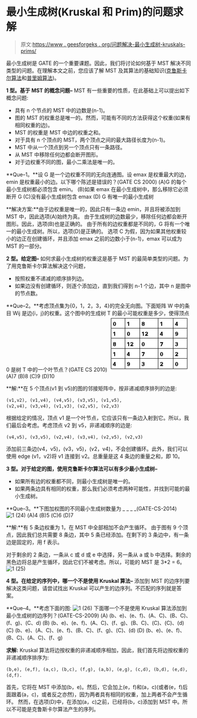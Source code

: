 # 最小生成树(Kruskal 和 Prim)的问题求解

> 原文:[https://www . geesforgeks . org/问题解决-最小生成树-kruskals-prims/](https://www.geeksforgeeks.org/problem-solving-minimum-spanning-trees-kruskals-prims/)

最小生成树是 GATE 的一个重要课题。因此，我们将讨论如何基于 MST 解决不同类型的问题。在理解本文之前，您应该了解 MST 及其算法的基础知识([克鲁斯卡尔算法](https://www.geeksforgeeks.org/greedy-algorithms-set-2-kruskals-minimum-spanning-tree-mst/)和[普里姆算法](https://www.geeksforgeeks.org/greedy-algorithms-set-5-prims-mst-for-adjacency-list-representation/))。

**1 型。基于 MST 的概念问题–**
MST 有一些重要的性质，在此基础上可以提出如下概念问题:

*   具有 n 个节点的 MST 中的边数是(n-1)。
*   图的 MST 的权重总是唯一的。然而，可能有不同的方法获得这个权重(如果有相同权重的边)。
*   MST 的权重是 MST 中边的权重之和。
*   对于具有 n 个顶点的 MST，两个顶点之间的最大路径长度为(n-1)。
*   MST 中从一个顶点到另一个顶点只有一条路径。
*   从 MST 中移除任何边都会断开图形。
*   对于边权重不同的图，最小二乘法是唯一的。

**Que–1。**设 G 是一个边权重不同的无向连通图。设 emax 是权重最大的边，emin 是权重最小的边。以下哪个陈述是错误的？(GATE CS 2000)
(A)G 的每个最小生成树都必须包含 emin。
(B)如果 emax 在最小生成树中，那么移除它必须断开 G
(C)没有最小生成树包含 emax
(D) G 有唯一的最小生成树

**解决方案:**由于边权重是唯一的，因此只有一条边 emin，并且将被添加到 MST 中，因此选项(A)始终为真。
由于生成树的边数最少，移除任何边都会断开图形。因此，选项(B)也是正确的。
由于所有的边权重都是不同的，G 将有一个唯一的最小生成树。所以，选项(D)是正确的。
选项 C 为假，因为如果其他权重较小的边正在创建循环，并且添加 emax 之前的边数小于(n-1)，emax 可以成为 MST 的一部分。

**2 型。给定图–**
如何求最小生成树的权重这是基于 MST 的最简单类型的问题。为了用克鲁斯卡尔算法解决这个问题，

*   按照权重不递减的顺序排列边。
*   如果边没有创建循环，则逐个添加边，直到我们得到 n-1 个边，其中 n 是图中的节点数。

**Que–2。**考虑顶点集为{0，1，2，3，4}的完全无向图。下面矩阵 W 中的条目 Wij 是边{i，j}的权重。这个图中的生成树 T 的最小可能权重是多少，使得顶点 0 是树 T 中的一个叶节点？(GATE CS 2010)
![001](img/593f3ab78eabe4263ba5bef5b67ed9c0.png)
(A)7
(B)8
(C)9
(D)10

**解:**在 5 个顶点(v1 到 v5)的图的邻接矩阵中，按非递减顺序排列的边是:

```
(v1,v2), (v1,v4), (v4,v5), (v3,v5), (v1,v5), 
(v2,v4), (v3,v4), (v1,v3), (v2,v5), (v2,v3) 

```

根据给定的情况，顶点 v1 是一个叶节点，它应该只有一条边入射到它。所以，我们最后会考虑。考虑顶点 v2 到 v5，非递减顺序的边是:

```
(v4,v5), (v3,v5), (v2,v4), (v3,v4), (v2,v5), (v2,v3)

```

添加前三条边(v4，v5)，(v3，v5)，(v2，v4)，不会创建循环。此外，我们可以使用 edge (v1，v2)将 v1 连接到 v2。总重量是这 4 条边的重量之和，即 10。

**3 型。对于给定的图，使用克鲁斯卡尔算法可以有多少最小生成树–**

*   如果所有边的权重都不同，则最小生成树是唯一的。
*   如果两条边具有相同的权重，那么我们必须考虑两种可能性，并找到可能的最小生成树。

**Que–3。**下图加权图的不同最小生成树数量为 _ _ _ _(GATE-CS-2014)
![1 (24)](img/d1933a8820bdda7e59a598438a39fed7.png)
(A)4
(B)5
(C)6
(D)7

**解:**有 5 条边权重为 1，在 MST 中全部相加不会产生循环。
由于图有 9 个顶点，因此我们总共需要 8 条边，其中 5 条已经添加。在剩下的 3 条边中，有一条边是固定的，用 f 表示。

对于剩余的 2 条边，一条从 c 或 d 或 e 中选择，另一条从 a 或 b 中选择。剩余的黑色边将总是产生循环，因此它们不被考虑。所以，可能的 MST 是 3*2 = 6。
![1 (25)](img/4d3dcaa477b6f8cdf1ec878423718854.png)

**4 型。在给定的序列中，哪一个不是使用 Kruskal 算法–**
添加到 MST 的边序列要解决这类问题，请尝试找出 Kruskal 可以产生的边序列。不匹配的序列就是答案。

**Que–4。**考虑下面的图:
![1 (26)](img/b4d4cbf362893f168b7c928a07aaf81c.png)
下面哪一个不是使用 Kruskal 算法添加到最小生成树的边序列？(GATE-CS-2009)
(A) (b、e)、(e、f)、(A、C)、(B、C)、(f、g)、(C、d)
(B) (b、e)、(e、f)、(A、C)、(f、g)、(B、C)、(C)、(C)、(d)
(C) (b、e)、(A、C)、(e、f)、(B、C)、(f、g)、(C)、(d)
(D) (b、e)、(e、f)、(B、C)、(A、C)、(f、g)

**求解:** Kruskal 算法将边按权重的非递减顺序相加，因此，我们首先将边按权重的非递减顺序排序为:

```
(b,e), (e,f), (a,c), (b,c), (f,g), (a,b), (e,g), (c,d), (b,d), (e,d), (d,f).

```

首先，它将在 MST 中添加(b，e)。然后，它会加上(e，f)和(a，c)(或者(e，f)后面跟着(a，c)，或者反之亦然)，因为两者具有相同的权重，加上两者不会产生循环。
然而，在选项(D)中，在添加(a，c)之前，已经将(b，c)添加到 MST 中。所以不可能是克鲁斯卡尔算法产生的序列。